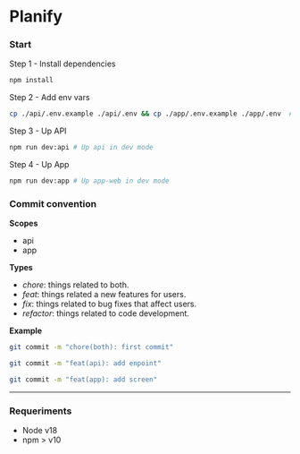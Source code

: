 # Planify
### Start
Step 1 - Install dependencies
```sh
npm install
```
Step 2 - Add env vars
```sh
cp ./api/.env.example ./api/.env && cp ./app/.env.example ./app/.env  # required for webpack
```
Step 3 - Up API 
```sh
npm run dev:api # Up api in dev mode
```
Step 4 - Up App
```sh
npm run dev:app # Up app-web in dev mode
```
### Commit convention
**Scopes** 
- api
- app

**Types**
- _chore_: things related to both.
- _feat_: things related a new features for users.
- _fix_: things related to bug fixes that affect users.
- _refactor_: things related to code development.

**Example**
```sh
git commit -m "chore(both): first commit"
```
```sh
git commit -m "feat(api): add enpoint"
```
```sh
git commit -m "feat(app): add screen"
```
***
### Requeriments
- Node v18
- npm > v10